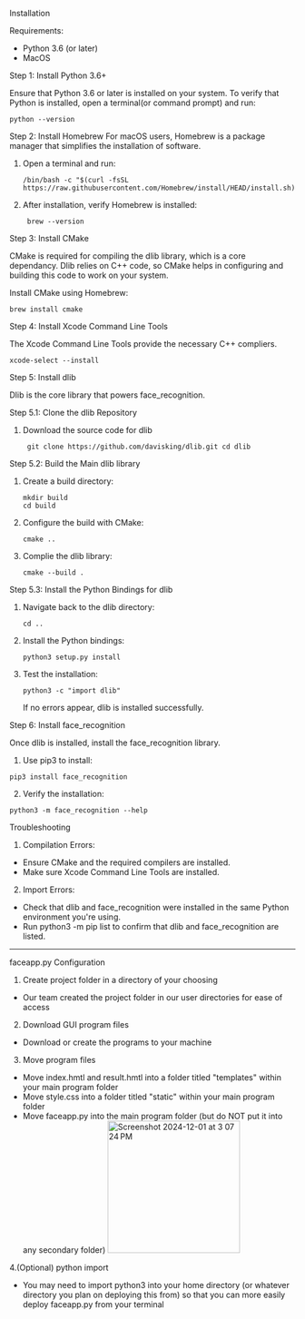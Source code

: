 Installation

Requirements: 
- Python 3.6 (or later) 
- MacOS 

Step 1: Install Python 3.6+ 

Ensure that Python 3.6 or later is installed on your system. 
To verify that Python is installed, open a terminal(or command prompt) and run: 

    python --version 
  

Step 2: Install Homebrew
For macOS users, Homebrew is a package manager that simplifies the installation of software. 

1. Open a terminal and run:
   
       /bin/bash -c "$(curl -fsSL https://raw.githubusercontent.com/Homebrew/install/HEAD/install.sh)"

2. After installation, verify Homebrew is installed:

        brew --version   
Step 3: Install CMake 

CMake is required for compiling the dlib library, which is a core dependancy. Dlib relies on C++ code, so CMake helps in configuring and building this code to work on your system. 

Install CMake using Homebrew: 

    brew install cmake 

Step 4: Install Xcode Command Line Tools 

The Xcode Command Line Tools provide the necessary C++ compliers.

    xcode-select --install

Step 5: Install dlib 

Dlib is the core library that powers face_recognition. 

Step 5.1: Clone the dlib Repository 
  1. Download the source code for dlib

          git clone https://github.com/davisking/dlib.git cd dlib 
Step 5.2: Build the Main dlib library
  1. Create a build directory:

         mkdir build
         cd build
  2. Configure the build with CMake:

         cmake ..

  3. Complie the dlib library:

         cmake --build . 

Step 5.3: Install the Python Bindings for dlib 
  1. Navigate back to the dlib directory:

         cd ..
  2. Install the Python bindings:

         python3 setup.py install
     
  3. Test the installation: 

         python3 -c "import dlib"

     If no errors appear, dlib is installed successfully. 


Step 6: Install face_recognition 

Once dlib is installed, install the face_recognition library. 

  1. Use pip3 to install:

    pip3 install face_recognition

  2. Verify the installation:
     
    python3 -m face_recognition --help


Troubleshooting 

1. Compilation Errors:

- Ensure CMake and the required compilers are installed.
- Make sure Xcode Command Line Tools are installed.

2. Import Errors:

- Check that dlib and face_recognition were installed in the same Python environment you're using.
- Run python3 -m pip list to confirm that dlib and face_recognition are listed.

_________________________

faceapp.py Configuration 

1. Create project folder in a directory of your choosing

- Our team created the project folder in our user directories for ease of access

2. Download GUI program files

- Download or create the programs to your machine 

3. Move program files
   
- Move index.hmtl and result.hmtl into a folder titled "templates" within your main program folder 
- Move style.css into a folder titled "static" within your main program folder 
- Move faceapp.py into the main program folder (but do NOT put it into any secondary folder)
  <img width="233" alt="Screenshot 2024-12-01 at 3 07 24 PM" src="https://github.com/user-attachments/assets/88d5876a-e97d-464d-a2d8-036e1e269641">

4.(Optional) python import 

- You may need to import python3 into your home directory (or whatever directory you plan on deploying this from) so that you can more easily deploy faceapp.py from your terminal 






